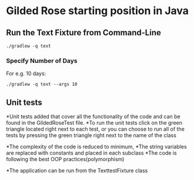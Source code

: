 # Gilded Rose starting position in Java

## Run the Text Fixture from Command-Line

```
./gradlew -q text
```

### Specify Number of Days

For e.g. 10 days:

```
./gradlew -q text --args 10
```
## Unit tests
 *Unit tests added that cover all the functionality of the code and can be found in the GildedRoseTest file.
 *To run the unit tests click on the green triangle located right next to each test, or you can choose to run all of
 the tests by pressing the green triangle right next to the name of the class

 *The complexity of the code is reduced to minimum,
 *The string variables are replaced with constants and placed in each subclass
 *The code is following the best OOP practices(polymorphism)

 *The application can be run from the TexttestFixture class



